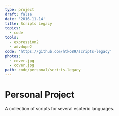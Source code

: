 ```yaml
---
type: project
draft: false
date: '2016-11-14'
title: Scripts Legacy
topics:
  - code
tools:
  - expression2
  - advdupe2
code: 'https://github.com/htko89/scripts-legacy'
photos:
  - cover.jpg
  - cover.jpg
path: code/personal/scripts-legacy
---
```

# Personal Project
A collection of scripts for several esoteric languages.
